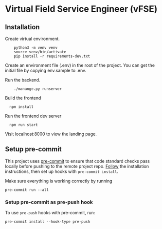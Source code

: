 # Virtual Field Service Engineer (vFSE)

## Installation

Create virtual environment.

    	python3 -m venv venv
    	source venv/bin/activate
    	pip install -r requirements-dev.txt

Create an environment file (.env) in the root of the project. You can get the initial file by copying env.sample to .env.

Run the backend.

    	./manange.py runserver

Build the frontend

      npm install

Run the frontend dev server

      npm run start

Visit localhost:8000 to view the landing page.

## Setup pre-commit

This project uses [pre-commit](https://pre-commit.com/) to ensure that code standard checks pass locally before pushing to the remote project repo. [Follow](https://pre-commit.com/#installation) the installation instructions, then set up hooks with `pre-commit install`.

Make sure everything is working correctly by running

    pre-commit run --all

### Setup pre-commit as pre-push hook

To use `pre-push` hooks with pre-commit, run:

    pre-commit install --hook-type pre-push
